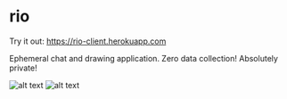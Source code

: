 # rio
Try it out: https://rio-client.herokuapp.com

Ephemeral chat and drawing application.
Zero data collection! Absolutely private!

![alt text](https://i.imgur.com/3OGbv5g.png)
![alt text](https://i.imgur.com/90Pi5EF.png)
